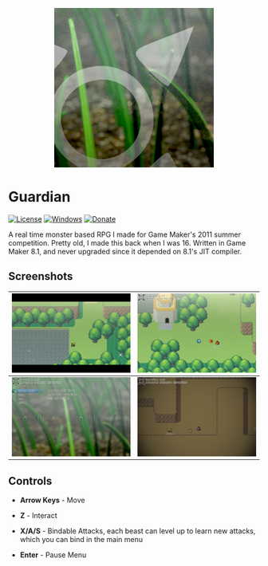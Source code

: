 <p style="text-align:center;">
  <img src="screenshots/guardian-logo.png" alt="Guardian Logo">
</p>

# Guardian

[![License][license-img]][license-url]
[![Windows][windows-img]][windows-url]
[![Donate][donate-img]][donate-url]

A real time monster based RPG I made for Game Maker's 2011 summer competition. Pretty old, I made this back when I was 16. Written in Game Maker 8.1, and never upgraded since it depended on 8.1's JIT compiler.

## Screenshots

| ![Main Menu](screenshots/cutscene.png) | ![Gameplay](screenshots/combat.png) |
|:-:|:-:|
| ![Editor](screenshots/menu.png) | ![Android App](screenshots/cave.png) |

## Controls

- **Arrow Keys** - Move

- **Z** - Interact

- **X/A/S** - Bindable Attacks, each beast can level up to learn new attacks, which you can bind in the main menu

- **Enter** - Pause Menu

[donate-img]: http://img.shields.io/:$-patreon-green.svg?style=flat-square
[donate-url]: https://www.patreon.com/alaingalvan
[license-img]: http://img.shields.io/:license-mit-blue.svg?style=flat-square
[license-url]: https://opensource.org/licenses/MIT  
[steam-url]: https://steamcommunity.com/sharedfiles/filedetails/?id=101432890&tscn=1350763601
[steam-img]: https://img.shields.io/badge/steam-workshop-2a2a2a.svg?style=flat-square
[windows-img]: http://img.shields.io/:download-win-03b3fe.svg?style=flat-square
[windows-url]: https://github.com/alaingalvan/guardian-gm81/raw/master/builds/windows/guardian.exe 